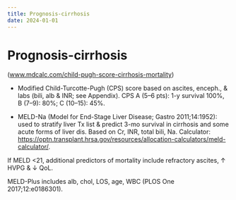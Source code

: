 ```yaml
---
title: Prognosis-cirrhosis
date: 2024-01-01
---
```

# Prognosis-cirrhosis

(www.mdcalc.com/child-pugh-score-cirrhosis-mortality)

* Modified Child-Turcotte-Pugh (CPS) score based on ascites, enceph., & labs (bili, alb & INR; see Appendix). CPS A (5–6 pts): 1-y survival 100%, B (7–9): 80%; C (10–15): 45%.

* MELD-Na (Model for End-Stage Liver Disease; Gastro 2011;14:1952): used to stratify liver Tx list & predict 3-mo survival in cirrhosis and some acute forms of liver dis. Based on Cr, INR, total bili, Na. Calculator: https://optn.transplant.hrsa.gov/resources/allocation-calculators/meld-calculator/.

If MELD <21, additional predictors of mortality include refractory ascites, ↑ HVPG & ↓ QoL.

MELD-Plus includes alb, chol, LOS, age, WBC (PLOS One 2017;12:e0186301).
